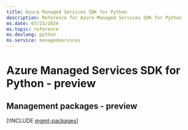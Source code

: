 ```yaml
---
title: Azure Managed Services SDK for Python
description: Reference for Azure Managed Services SDK for Python
ms.date: 07/23/2024
ms.topic: reference
ms.devlang: python
ms.service: managedservices
---
```

# Azure Managed Services SDK for Python - preview

## Management packages - preview
[!INCLUDE [mgmt-packages](managed-services-mgmt-index.md)]